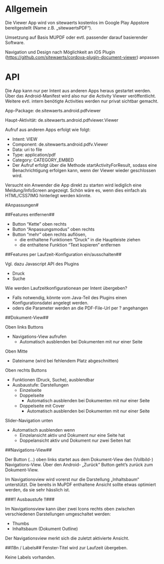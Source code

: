 # Allgemein #

Die Viewer App wird von sitewaerts kostenlos im Google Play Appstore bereitgestellt (Name z.B. „sitewaertsPDF“).

Umsetzung auf Basis MUPDF oder evtl. passender darauf basierender Software.

Navigation und Design nach Möglichkeit an iOS Plugin (https://github.com/sitewaerts/cordova-plugin-document-viewer) anpassen


# API #

Die App kann nur per Intent aus anderen Apps heraus gestartet werden. Über das Android-Manifest wird also nur die Activity Viewer veröffentlicht. Weitere evtl. intern benötigte Activities werden nur privat sichtbar gemacht.

App-Package: de.sitewaerts.android.pdfviewer

Haupt-Aktivität: de.sitewaerts.android.pdfviewer.Viewer

Aufruf aus anderen Apps erfolgt wie folgt:
* Intent: VIEW
* Component: de.sitewaerts.android.pdfv.Viewer
* Data: uri to file
* Type: application/pdf
* Category: CATEGORY_EMBED
* Der Aufruf erfolgt über die Methode startActivityForResult, sodass eine Benachrichtigung erfolgen kann, wenn der Viewer wieder geschlossen wird.

Versucht ein Anwender die App direkt zu starten wird lediglich eine Meldung/InfoScreen angezeigt. Schön wäre es, wenn dies einfach als HTML/CSS7IMG hinterlegt werden könnte.


#Anpassungen#

##Features entfernen##
* Button “Kette” oben rechts
* Button “Anpassungsmodus” oben rechts
* Button “mehr” oben rechts auflösen,
    - die enthaltene Funktionen “Druck” in die Hauptleiste ziehen
    - die enthaltene Funktion “Text kopieren” entfernen


##Features per Laufzeit-Konfiguration ein/ausschalten##

Vgl. dazu Javascript API des Plugins

* Druck
* Suche

Wie werden Laufzeitkonfigurationean per Intent übergeben?
* Falls notwendig, könnte vom Java-Teil des Plugins einen Konfigurationsdatei angelegt werden.
* oders die Parameter werden an die PDF-File-Url per ? angehangen


##Dokument-View##

Oben links Buttons
* Navigations-View aufrufen
    - Automatisch ausblenden bei Dokumenten mit nur einer Seite

Oben Mitte
* Dateiname (wird bei fehlendem Platz abgeschnitten)

Oben rechts Buttons
* Funktionen (Druck, Suche), ausblendbar
* Ausbaustufe: Darstellungen
    - Einzelseite
    - Doppelseite
        * Automatisch ausblenden bei Dokumenten mit nur einer Seite
    - Doppelseite mit Cover
        * Automatisch ausblenden bei Dokumenten mit nur einer Seite

Slider-Navigation unten
* Automatisch ausblenden wenn
    - Einzelansicht aktiv und Dokument nur eine Seite hat
    - Doppelansicht aktiv und Dokument nur zwei Seiten hat


##Navigations-View##

Der Button (…) oben links startet aus dem Dokument-View den (Vollbild-) Navigations-View. Über den Android- „Zurück“ Button geht’s zurück zum Dokument-View.

Im Navigationsview wird vorerst nur die Darstellung „Inhaltsbaum“ unterstützt. Die bereits in MuPDF enthaltene Ansicht sollte etwas optimiert werden, da sie sehr hässlich ist.


###!! Ausbaustufe !!###

Im Navigationsview kann über zwei Icons rechts oben zwischen verschiedenen Darstellungen umgeschaltet werden:
* Thumbs
* Inhaltsbaum (Dokument Outline)

Der Navigationsview merkt sich die zuletzt aktivierte Ansicht.


##I18n / Labels##
Fenster-Titel wird zur Laufzeit übergeben.

Keine Labels vorhanden.


